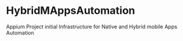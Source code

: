 # HybridMAppsAutomation
Appium Project initial Infrastructure for Native and Hybrid mobile Apps Automation
